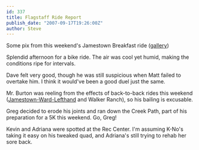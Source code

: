 ```yaml
---
id: 337
title: Flagstaff Ride Report
publish_date: "2007-09-17T19:26:00Z"
author: Steve
---
```

  
Some pix from this weekend's Jamestown Breakfast ride ([gallery](http://picasaweb.google.com/flagstafffrenzy/JamestownForBreakfast?feat=directlink))

Splendid afternoon for a bike ride. The air was cool yet humid, making the conditions ripe for intervals.

Dave felt very good, though he was still suspicious when Matt failed to overtake him. I think it would've been a good duel just the same.

Mr. Burton was reeling from the effects of back-to-back rides this weekend ([Jamestown-Ward-Lefthand](http://picasaweb.google.com/flagstafffrenzy/JamestownForBreakfast?feat=directlink) and Walker Ranch), so his bailing is excusable.

Greg decided to erode his joints and ran down the Creek Path, part of his preparation for a 5K this weekend. Go, Greg!

Kevin and Adriana were spotted at the Rec Center. I'm assuming K-No's taking it easy on his tweaked quad, and Adriana's still trying to rehab her sore back.
